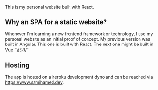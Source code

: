This is my personal website built with React.

## Why an SPA for a static website?
Whenever I'm learning a new frontend framework or technology, I use my personal website as an initial proof of concept. My previous version was built in Angular. This one is built with React. The next one might be built in Vue ¯\\_(ツ)_/¯

## Hosting
The app is hosted on a heroku development dyno and can be reached via https://www.samihamed.dev.
